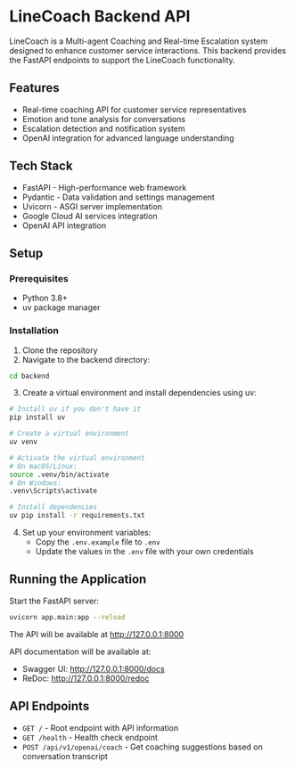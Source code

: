 # LineCoach Backend API

LineCoach is a Multi-agent Coaching and Real-time Escalation system designed to enhance customer service interactions. This backend provides the FastAPI endpoints to support the LineCoach functionality.

## Features

* Real-time coaching API for customer service representatives
* Emotion and tone analysis for conversations
* Escalation detection and notification system
* OpenAI integration for advanced language understanding

## Tech Stack

* FastAPI - High-performance web framework
* Pydantic - Data validation and settings management
* Uvicorn - ASGI server implementation
* Google Cloud AI services integration
* OpenAI API integration

## Setup

### Prerequisites

* Python 3.8+
* uv package manager

### Installation

1. Clone the repository
2. Navigate to the backend directory:

```bash
cd backend
```

3. Create a virtual environment and install dependencies using uv:

```bash
# Install uv if you don't have it
pip install uv

# Create a virtual environment
uv venv

# Activate the virtual environment
# On macOS/Linux:
source .venv/bin/activate
# On Windows:
.venv\Scripts\activate

# Install dependencies
uv pip install -r requirements.txt
```

4. Set up your environment variables:
   - Copy the `.env.example` file to `.env`
   - Update the values in the `.env` file with your own credentials

## Running the Application

Start the FastAPI server:

```bash
uvicorn app.main:app --reload
```

The API will be available at http://127.0.0.1:8000

API documentation will be available at:
- Swagger UI: http://127.0.0.1:8000/docs
- ReDoc: http://127.0.0.1:8000/redoc

## API Endpoints

- `GET /` - Root endpoint with API information
- `GET /health` - Health check endpoint
- `POST /api/v1/openai/coach` - Get coaching suggestions based on conversation transcript
